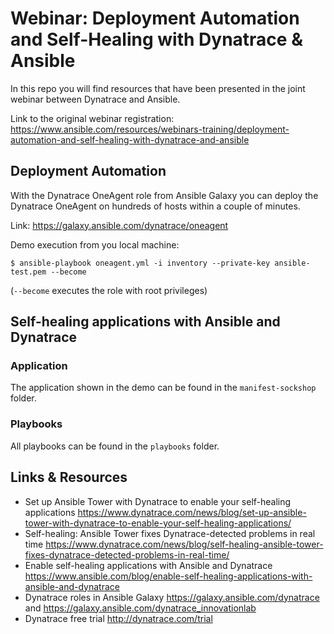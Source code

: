 # Webinar: Deployment Automation and Self-Healing with Dynatrace & Ansible

In this repo you will find resources that have been presented in the joint webinar between Dynatrace and Ansible.

Link to the original webinar registration:
https://www.ansible.com/resources/webinars-training/deployment-automation-and-self-healing-with-dynatrace-and-ansible


## Deployment Automation

With the Dynatrace OneAgent role from Ansible Galaxy you can deploy the Dynatrace OneAgent on hundreds of hosts within a couple of minutes.

Link: https://galaxy.ansible.com/dynatrace/oneagent 

Demo execution from you local machine:
```
$ ansible-playbook oneagent.yml -i inventory --private-key ansible-test.pem --become
```
(`--become` executes the role with root privileges)

## Self-healing applications with Ansible and Dynatrace

### Application

The application shown in the demo can be found in the `manifest-sockshop` folder.

### Playbooks

All playbooks can be found in the `playbooks` folder.

## Links & Resources

- Set up Ansible Tower with Dynatrace to enable your self-healing applications
https://www.dynatrace.com/news/blog/set-up-ansible-tower-with-dynatrace-to-enable-your-self-healing-applications/ 
- Self-healing: Ansible Tower fixes Dynatrace-detected problems in real time https://www.dynatrace.com/news/blog/self-healing-ansible-tower-fixes-dynatrace-detected-problems-in-real-time/ 
- Enable self-healing applications with Ansible and Dynatrace https://www.ansible.com/blog/enable-self-healing-applications-with-ansible-and-dynatrace 
- Dynatrace roles in Ansible Galaxy
https://galaxy.ansible.com/dynatrace and 
https://galaxy.ansible.com/dynatrace_innovationlab 
- Dynatrace free trial 
http://dynatrace.com/trial 
